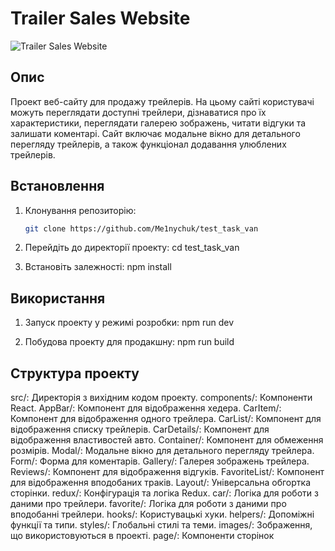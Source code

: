# Trailer Sales Website

![Trailer Sales Website](https://path/to/your/logo.png)

## Опис

Проект веб-сайту для продажу трейлерів. На цьому сайті користувачі можуть переглядати доступні трейлери, дізнаватися про їх характеристики, переглядати галерею зображень, читати відгуки та залишати коментарі. Сайт включає модальне вікно для детального перегляду трейлерів, а також функціонал додавання улюблених трейлерів.

## Встановлення

1. Клонування репозиторію:

   ```bash
   git clone https://github.com/Me1nychuk/test_task_van

   ```

2. Перейдіть до директорії проекту:
   cd test_task_van

3. Встановіть залежності:
   npm install

## Використання

1. Запуск проекту у режимі розробки:
   npm run dev

2. Побудова проекту для продакшну:
   npm run build

## Структура проекту

src/: Директорія з вихідним кодом проекту.
components/: Компоненти React.
AppBar/: Компонент для відображення хедера.
CarItem/: Компонент для відображення одного трейлера.
CarList/: Компонент для відображення списку трейлерів.
CarDetails/: Компонент для відображення властивостей авто.
Container/: Компонент для обмеження розмірів.
Modal/: Модальне вікно для детального перегляду трейлера.
Form/: Форма для коментарів.
Gallery/: Галерея зображень трейлера.
Reviews/: Компонент для відображення відгуків.
FavoriteList/: Компонент для відображення вподобаних траків.
Layout/: Універсальна обгортка сторінки.
redux/: Конфігурація та логіка Redux.
car/: Логіка для роботи з даними про трейлери.
favorite/: Логіка для роботи з даними про вподобанні трейлери.
hooks/: Користувацькі хуки.
helpers/: Допоміжні функції та типи.
styles/: Глобальні стилі та теми.
images/: Зображення, що використовуються в проекті.
page/: Компоненти сторінок
